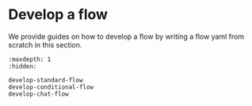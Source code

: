 # Develop a flow
We provide guides on how to develop a flow by writing a flow yaml from scratch in this section.

```{toctree}
:maxdepth: 1
:hidden:

develop-standard-flow
develop-conditional-flow
develop-chat-flow
```